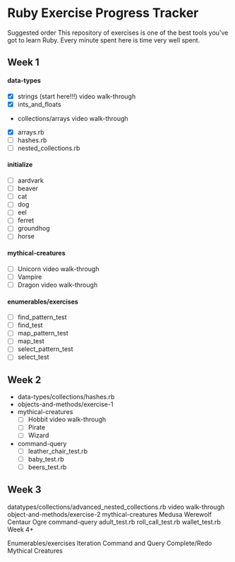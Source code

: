 # Ruby Exercise Progress Tracker

Suggested order
This repository of exercises is one of the best tools you've got to learn Ruby. Every minute spent here is time very well spent.

## Week 1

#### data-types
 - [x] strings (start here!!!) video walk-through
 - [x] ints_and_floats
 - collections/arrays video walk-through
  - [x] arrays.rb
  - [ ] hashes.rb
  - [ ] nested_collections.rb

#### initialize
  - [ ] aardvark
  - [ ] beaver
  - [ ] cat
  - [ ] dog
  - [ ] eel
  - [ ] ferret
  - [ ] groundhog
  - [ ] horse

#### mythical-creatures
  - [ ] Unicorn video walk-through
  - [ ] Vampire
  - [ ] Dragon video walk-through

#### enumerables/exercises
  - [ ] find_pattern_test
  - [ ] find_test
  - [ ] map_pattern_test
  - [ ] map_test
  - [ ] select_pattern_test
  - [ ] select_test

## Week 2

- data-types/collections/hashes.rb
- objects-and-methods/exercise-1
- mythical-creatures
  - [ ] Hobbit video walk-through
  - [ ] Pirate
  - [ ] Wizard
- command-query
  - [ ] leather_chair_test.rb
  - [ ] baby_test.rb
  - [ ] beers_test.rb

## Week 3

datatypes/collections/advanced_nested_collections.rb video walk-through
object-and-methods/exercise-2
mythical-creatures
Medusa
Werewolf
Centaur
Ogre
command-query
adult_test.rb
roll_call_test.rb
wallet_test.rb
Week 4+

Enumerables/exercises
Iteration
Command and Query
Complete/Redo Mythical Creatures

